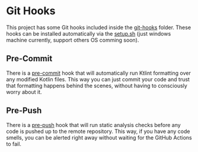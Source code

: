 # Git Hooks

This project has some Git hooks included inside the [git-hooks](/git-hooks) folder. These hooks can be installed automatically via the [setup.sh](/git-hooks/setup.sh) (just windows machine currently, support others OS comming soon).

## Pre-Commit

There is a [pre-commit](/git-hooks/pre-commit) hook that will automatically run Ktlint formatting over any modified Kotlin files. This way you can just commit your code and trust that formatting happens behind the scenes, without having to consciously worry about it.

## Pre-Push

There is a [pre-push](/git-hooks/pre-push) hook that will run static analysis checks before any code is pushed up to the remote repository. This way, if you have any code smells, you can be alerted right away without waiting for the GitHub Actions to fail. 

